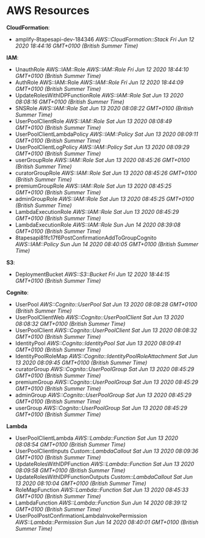 # AWS Resources

**CloudFormation**:
* amplify-8tapesapi-dev-184346 *AWS::CloudFormation::Stack Fri Jun 12 2020 18:44:16 GMT+0100 (British Summer Time)*

**IAM**:  
* UnauthRole AWS::IAM::Role *AWS::IAM::Role Fri Jun 12 2020 18:44:10 GMT+0100 (British Summer Time)*
* AuthRole AWS::IAM::Role *AWS::IAM::Role Fri Jun 12 2020 18:44:09 GMT+0100 (British Summer Time)*
* UpdateRolesWithIDPFunctionRole *AWS::IAM::Role Sat Jun 13 2020 08:08:16 GMT+0100 (British Summer Time)*
* SNSRole *AWS::IAM::Role Sat Jun 13 2020 08:08:22 GMT+0100 (British Summer Time)*
* UserPoolClientRole *AWS::IAM::Role Sat Jun 13 2020 08:08:49 GMT+0100 (British Summer Time)*
* UserPoolClientLambdaPolicy *AWS::IAM::Policy Sat Jun 13 2020 08:09:11 GMT+0100 (British Summer Time)*
* UserPoolClientLogPolicy *AWS::IAM::Policy Sat Jun 13 2020 08:09:29 GMT+0100 (British Summer Time)*
* userGroupRole *AWS::IAM::Role Sat Jun 13 2020 08:45:26 GMT+0100 (British Summer Time)*
* curatorGroupRole *AWS::IAM::Role Sat Jun 13 2020 08:45:26 GMT+0100 (British Summer Time)*
* premiumGroupRole *AWS::IAM::Role Sat Jun 13 2020 08:45:25 GMT+0100 (British Summer Time)*
* adminGroupRole *AWS::IAM::Role Sat Jun 13 2020 08:45:25 GMT+0100 (British Summer Time)*
* LambdaExecutionRole *AWS::IAM::Role Sat Jun 13 2020 08:45:29 GMT+0100 (British Summer Time)*
* LambdaExecutionRole *AWS::IAM::Role Sun Jun 14 2020 08:39:08 GMT+0100 (British Summer Time)*
* 8tapesapi81fc17f6PostConfirmationAddToGroupCognito *AWS::IAM::Policy Sun Jun 14 2020 08:40:05 GMT+0100 (British Summer Time)*

**S3**:
* DeploymentBucket *AWS::S3::Bucket Fri Jun 12 2020 18:44:15 GMT+0100 (British Summer Time)*

**Cognito**:
* UserPool *AWS::Cognito::UserPool Sat Jun 13 2020 08:08:28 GMT+0100 (British Summer Time)*
* UserPoolClientWeb *AWS::Cognito::UserPoolClient Sat Jun 13 2020 08:08:32 GMT+0100 (British Summer Time)*
* UserPoolClient *AWS::Cognito::UserPoolClient Sat Jun 13 2020 08:08:32 GMT+0100 (British Summer Time)*
* IdentityPool *AWS::Cognito::IdentityPool Sat Jun 13 2020 08:09:41 GMT+0100 (British Summer Time)*
* IdentityPoolRoleMap *AWS::Cognito::IdentityPoolRoleAttachment Sat Jun 13 2020 08:09:45 GMT+0100 (British Summer Time)*
* curatorGroup *AWS::Cognito::UserPoolGroup Sat Jun 13 2020 08:45:29 GMT+0100 (British Summer Time)*                            
* premiumGroup *AWS::Cognito::UserPoolGroup Sat Jun 13 2020 08:45:29 GMT+0100 (British Summer Time)* 
* adminGroup *AWS::Cognito::UserPoolGroup Sat Jun 13 2020 08:45:29 GMT+0100 (British Summer Time)*                            
* userGroup *AWS::Cognito::UserPoolGroup Sat Jun 13 2020 08:45:29 GMT+0100 (British Summer Time)* 

**Lambda**
* UserPoolClientLambda *AWS::Lambda::Function Sat Jun 13 2020 08:08:54 GMT+0100 (British Summer Time)*
* UserPoolClientInputs *Custom::LambdaCallout Sat Jun 13 2020 08:09:36 GMT+0100 (British Summer Time)*
* UpdateRolesWithIDPFunction *AWS::Lambda::Function Sat Jun 13 2020 08:09:58 GMT+0100 (British Summer Time)*
* UpdateRolesWithIDPFunctionOutputs *Custom::LambdaCallout Sat Jun 13 2020 08:10:04 GMT+0100 (British Summer Time)*
* RoleMapFunction *AWS::Lambda::Function Sat Jun 13 2020 08:45:33 GMT+0100 (British Summer Time)*
* LambdaFunction *AWS::Lambda::Function Sun Jun 14 2020 08:39:12 GMT+0100 (British Summer Time)*
* UserPoolPostConfirmationLambdaInvokePermission *AWS::Lambda::Permission Sun Jun 14 2020 08:40:01 GMT+0100 (British Summer Time)*
